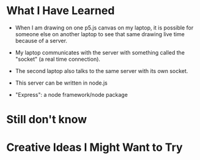 # What I Have Learned
- When I am drawing on one p5.js canvas on my laptop, it is possible for someone else on another laptop to see that same drawing live time because of a server.

- My laptop communicates with the server with something called the "socket" (a real time connection).

- The second laptop also talks to the same server with its own socket.

- This server can be written in node.js

- "Express": a node framework/node package

# Still don't know 


# Creative Ideas I Might Want to Try
